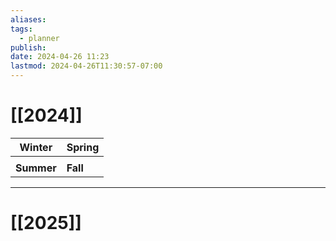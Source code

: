 ```yaml
---
aliases: 
tags:
  - planner
publish: 
date: 2024-04-26 11:23
lastmod: 2024-04-26T11:30:57-07:00
---
```

# [[2024]]

| Winter     | Spring   |
| ---------- | -------- |
|            |          |
| **Summer** | **Fall** |

---
# [[2025]]